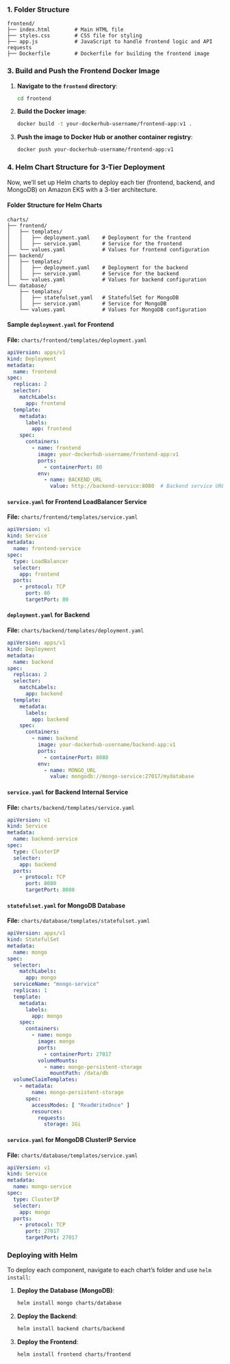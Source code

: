 ### 1. Folder Structure

```plaintext
frontend/
├── index.html        # Main HTML file
├── styles.css        # CSS file for styling
├── app.js            # JavaScript to handle frontend logic and API requests
├── Dockerfile        # Dockerfile for building the frontend image
```

### 3. Build and Push the Frontend Docker Image

1. **Navigate to the `frontend` directory**:
   ```bash
   cd frontend
   ```

2. **Build the Docker image**:
   ```bash
   docker build -t your-dockerhub-username/frontend-app:v1 .
   ```

3. **Push the image to Docker Hub or another container registry**:
   ```bash
   docker push your-dockerhub-username/frontend-app:v1
   ```

### 4. Helm Chart Structure for 3-Tier Deployment

Now, we’ll set up Helm charts to deploy each tier (frontend, backend, and MongoDB) on Amazon EKS with a 3-tier architecture.

#### Folder Structure for Helm Charts

```plaintext
charts/
├── frontend/
│   ├── templates/
│   │   ├── deployment.yaml    # Deployment for the frontend
│   │   ├── service.yaml       # Service for the frontend
│   └── values.yaml            # Values for frontend configuration
├── backend/
│   ├── templates/
│   │   ├── deployment.yaml    # Deployment for the backend
│   │   ├── service.yaml       # Service for the backend
│   └── values.yaml            # Values for backend configuration
└── database/
    ├── templates/
    │   ├── statefulset.yaml   # StatefulSet for MongoDB
    │   ├── service.yaml       # Service for MongoDB
    └── values.yaml            # Values for MongoDB configuration
```

#### Sample `deployment.yaml` for Frontend

**File:** `charts/frontend/templates/deployment.yaml`

```yaml
apiVersion: apps/v1
kind: Deployment
metadata:
  name: frontend
spec:
  replicas: 2
  selector:
    matchLabels:
      app: frontend
  template:
    metadata:
      labels:
        app: frontend
    spec:
      containers:
        - name: frontend
          image: your-dockerhub-username/frontend-app:v1
          ports:
            - containerPort: 80
          env:
            - name: BACKEND_URL
              value: http://backend-service:8080  # Backend service URL in the cluster
```

#### `service.yaml` for Frontend LoadBalancer Service

**File:** `charts/frontend/templates/service.yaml`

```yaml
apiVersion: v1
kind: Service
metadata:
  name: frontend-service
spec:
  type: LoadBalancer
  selector:
    app: frontend
  ports:
    - protocol: TCP
      port: 80
      targetPort: 80
```

#### `deployment.yaml` for Backend

**File:** `charts/backend/templates/deployment.yaml`

```yaml
apiVersion: apps/v1
kind: Deployment
metadata:
  name: backend
spec:
  replicas: 2
  selector:
    matchLabels:
      app: backend
  template:
    metadata:
      labels:
        app: backend
    spec:
      containers:
        - name: backend
          image: your-dockerhub-username/backend-app:v1
          ports:
            - containerPort: 8080
          env:
            - name: MONGO_URL
              value: mongodb://mongo-service:27017/mydatabase
```

#### `service.yaml` for Backend Internal Service

**File:** `charts/backend/templates/service.yaml`

```yaml
apiVersion: v1
kind: Service
metadata:
  name: backend-service
spec:
  type: ClusterIP
  selector:
    app: backend
  ports:
    - protocol: TCP
      port: 8080
      targetPort: 8080
```

#### `statefulset.yaml` for MongoDB Database

**File:** `charts/database/templates/statefulset.yaml`

```yaml
apiVersion: apps/v1
kind: StatefulSet
metadata:
  name: mongo
spec:
  selector:
    matchLabels:
      app: mongo
  serviceName: "mongo-service"
  replicas: 1
  template:
    metadata:
      labels:
        app: mongo
    spec:
      containers:
        - name: mongo
          image: mongo
          ports:
            - containerPort: 27017
          volumeMounts:
            - name: mongo-persistent-storage
              mountPath: /data/db
  volumeClaimTemplates:
    - metadata:
        name: mongo-persistent-storage
      spec:
        accessModes: [ "ReadWriteOnce" ]
        resources:
          requests:
            storage: 1Gi
```

#### `service.yaml` for MongoDB ClusterIP Service

**File:** `charts/database/templates/service.yaml`

```yaml
apiVersion: v1
kind: Service
metadata:
  name: mongo-service
spec:
  type: ClusterIP
  selector:
    app: mongo
  ports:
    - protocol: TCP
      port: 27017
      targetPort: 27017
```

### Deploying with Helm

To deploy each component, navigate to each chart’s folder and use `helm install`:

1. **Deploy the Database (MongoDB)**:
   ```bash
   helm install mongo charts/database
   ```

2. **Deploy the Backend**:
   ```bash
   helm install backend charts/backend
   ```

3. **Deploy the Frontend**:
   ```bash
   helm install frontend charts/frontend
   ```